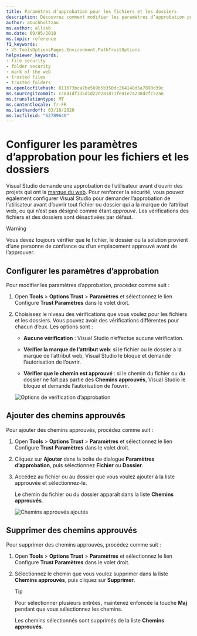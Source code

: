 ```yaml
---
title: Paramètres d’approbation pour les fichiers et les dossiers
description: Découvrez comment modifier les paramètres d’approbation pour les fichiers et les dossiers de façon à conserver la sécurité de Visual Studio.
author: abuchholtzau
ms.author: allisb
ms.date: 09/05/2018
ms.topic: reference
f1_keywords:
- VS.ToolsOptionsPages.Environment.PathTrustOptions
helpviewer_keywords:
- file security
- folder security
- mark of the web
- trusted files
- trusted folders
ms.openlocfilehash: 011673bca7be569b5b350dc264148d5a7890d39c
ms.sourcegitcommit: cc841df335d1d22d281871fe41e74238d2fc52a6
ms.translationtype: MT
ms.contentlocale: fr-FR
ms.lasthandoff: 03/18/2020
ms.locfileid: "62789640"
---
```

# <a name="configure-trust-settings-for-files-and-folders"></a>Configurer les paramètres d’approbation pour les fichiers et les dossiers

Visual Studio demande une approbation de l’utilisateur avant d’ouvrir des projets qui ont la [marque du web](/previous-versions/windows/internet-explorer/ie-developer/compatibility/ms537628(v=vs.85)). Pour renforcer la sécurité, vous pouvez également configurer Visual Studio pour demander l’approbation de l’utilisateur avant d’ouvrir tout fichier ou dossier qui a la marque de l’attribut web, ou qui n’est pas désigné comme étant *approuvé*. Les vérifications des fichiers et des dossiers sont désactivées par défaut.

> [!WARNING]
> Vous devez toujours vérifier que le fichier, le dossier ou la solution provient d’une personne de confiance ou d’un emplacement approuvé avant de l’approuver.

## <a name="configure-trust-settings"></a>Configurer les paramètres d’approbation

Pour modifier les paramètres d’approbation, procédez comme suit :

1. Open **Tools** > **Options Trust** > **Paramètres** et sélectionnez le lien Configure **Trust Paramètres** dans le volet droit.

2. Choisissez le niveau des vérifications que vous voulez pour les fichiers et les dossiers. Vous pouvez avoir des vérifications différentes pour chacun d’eux. Les options sont :

   * **Aucune vérification** : Visual Studio n’effectue aucune vérification.

   * **Vérifier la marque de l’attribut web**: si le fichier ou le dossier a la marque de l’attribut web, Visual Studio le bloque et demande l’autorisation de l’ouvrir.

   * **Vérifier que le chemin est approuvé** : si le chemin du fichier ou du dossier ne fait pas partie des **Chemins approuvés**, Visual Studio le bloque et demande l’autorisation de l’ouvrir.

   ![Options de vérification d’approbation](media/trust-settings.png)

## <a name="add-trusted-paths"></a>Ajouter des chemins approuvés

Pour ajouter des chemins approuvés, procédez comme suit :

1. Open **Tools** > **Options Trust** > **Paramètres** et sélectionnez le lien Configure **Trust Paramètres** dans le volet droit.

2. Cliquez sur **Ajouter** dans la boîte de dialogue **Paramètres d’approbation**, puis sélectionnez **Fichier** ou **Dossier**.

3. Accédez au fichier ou au dossier que vous voulez ajouter à la liste approuvée et sélectionnez-le.

   Le chemin du fichier ou du dossier apparaît dans la liste **Chemins approuvés**.

   ![Chemins approuvés ajoutés](media/trusted-paths.png)

## <a name="remove-trusted-paths"></a>Supprimer des chemins approuvés

Pour supprimer des chemins approuvés, procédez comme suit :

1. Open **Tools** > **Options Trust** > **Paramètres** et sélectionnez le lien Configure **Trust Paramètres** dans le volet droit.

2. Sélectionnez le chemin que vous voulez supprimer dans la liste **Chemins approuvés**, puis cliquez sur **Supprimer**.

   > [!TIP]
   > Pour sélectionner plusieurs entrées, maintenez enfoncée la touche **Maj** pendant que vous sélectionnez les chemins.

   Les chemins sélectionnés sont supprimés de la liste **Chemins approuvés**.
